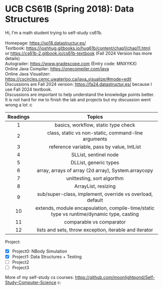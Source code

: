 # UCB CS61B (Spring 2018): Data Structures
Hi, I'm a math student trying to self-study cs61b. \
\
Homepage: https://sp18.datastructur.es/ \
Textbook: https://joshhug.gitbooks.io/hug61b/content/chap1/chap11.html \
or https://cs61b-2.gitbook.io/cs61b-textbook (Fall 2024 Version has more details)  \
Autograder: https://www.gradescope.com (Entry code: MNXYKX)  \
Online Java Compiler: https://onecompiler.com/java   \
Online Java Visualizer: https://cscircles.cemc.uwaterloo.ca/java_visualize/#mode=edit    \
Discussions are Fall 2024 version: https://fa24.datastructur.es/  because I use Fall 2024 textbook.     \
Discussions are important to help understand the knowledge points better. It is not hard for me to finish the lab and projects but my discussion went wrong a lot :c

| Readings | Topics |
| :------: | :----: |
| 1 | basics, workflow, static type check |
| 2 | class, static vs non-static, command-line arguments |
| 3 | reference variable, pass by value, IntList |
| 4 | SLList, sentinel node |
| 5 | DLList, generic types |
| 6 | array, arrays of array (2d array), System.arraycopy |
| 7 | unittesting, sort algorthm |
| 8 | ArrayList, resizing |
| 9 | sub/super-class, implement, override vs overload, default |
| 10 | extends, module encapsulation, compile-time/static type vs runtime/dynamic type, casting |
| 11 | comparable vs comparator |
| 12 | lists and sets, throw exception, iterable and iterator |

Project:
- [x] Project0: NBody Simulation
- [x] Project1: Data Structures + Testing
- [ ] Project2
- [ ] Project3
 
More of my self-study cs courses: https://github.com/moonlightpond/Self-Study-Computer-Science c:

